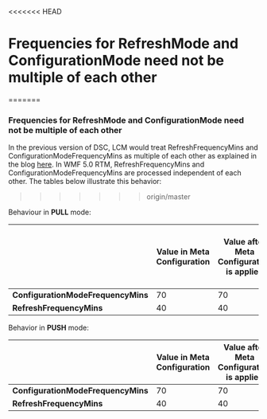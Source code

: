 <<<<<<< HEAD
# Frequencies for RefreshMode and ConfigurationMode need not be multiple of each other
=======
### Frequencies for RefreshMode and ConfigurationMode need not be multiple of each other
In the previous version of DSC, LCM would treat RefreshFrequencyMins and ConfigurationModeFrequencyMins as multiple of each other as explained in the blog [here](http://blogs.msdn.com/b/powershell/archive/2013/12/09/understanding-meta-configuration-in-windows-powershell-desired-state-configuration.aspx). In WMF 5.0 RTM, RefreshFrequencyMins and ConfigurationModeFrequencyMins are processed independent of each other. The tables below illustrate this behavior:
>>>>>>> origin/master

Behaviour in **PULL** mode: 

|                                  |**Value in Meta Configuration**|**Value after Meta Configuration is applied**|**How often pull happens (in mins)**|**How often configuration is applied (in mins)**|
|----------------------------------|-------------------------------|---------------------------------------------|------------------------------------|------------------------------------------------|
|**ConfigurationModeFrequencyMins**|70							   |70											 |									  |70											  |
|**RefreshFrequencyMins**          |40							   |40											 |40								  |											  	  |

Behavior in **PUSH** mode:

|								   |**Value in Meta Configuration**|**Value after Meta Configuration is applied**|**How often configuration is applied (in mins)**|
|----------------------------------|-------------------------------|---------------------------------------------|------------------------------------------------|
|**ConfigurationModeFrequencyMins**|70							   |70											 |70											  |
|**RefreshFrequencyMins**		   |40							   |40											 |												  |
